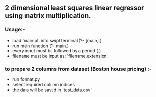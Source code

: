 ## 2 dimensional least squares linear regressor using matrix multiplication.

### Usage:-

* load 'main.pl' into swipl terminal (?- [main].)
* run main function (?- main.)
* every input must be followed by a period (.)
* filename must be input as: 'filename.extension'.

### to prepare 2 columns from dataset (Boston house pricing) :-

* run format.py
* select required column indices
* the data will be saved in 'test_data.csv'